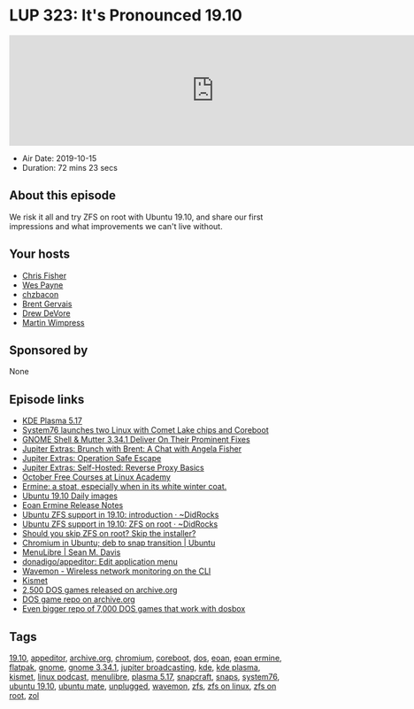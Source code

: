 # LUP 323: It's Pronounced 19.10

<iframe src="https://player.fireside.fm/v2/RUkczH-V+dCGi5448?theme=dark" width="740" height="200" frameborder="0" scrolling="no"></iframe>

* Air Date: 2019-10-15
* Duration: 72 mins 23 secs

## About this episode

We risk it all and try ZFS on root with Ubuntu 19.10, and share our first impressions and what improvements we can't live without.

## Your hosts
* [Chris Fisher](https://linuxunplugged.com/hosts/chrislas)
* [Wes Payne](https://linuxunplugged.com/hosts/wes)
* [chzbacon](https://linuxunplugged.com/hosts/chzbacon)
* [Brent Gervais](https://linuxunplugged.com/guests/brentgervais)
* [Drew DeVore](https://linuxunplugged.com/guests/drewdevore)
* [Martin Wimpress](https://linuxunplugged.com/guests/martinwimpress)

## Sponsored by

None



## Episode links

  * [KDE Plasma 5.17](https://kde.org/announcements/plasma-5.17.0.php "KDE Plasma 5.17")
  * [System76 launches two Linux with Comet Lake chips and Coreboot](https://liliputing.com/2019/10/system76-launches-two-linux-with-comet-lake-chips-and-coreboot.html "System76 launches two Linux with Comet Lake chips and Coreboot")
  * [GNOME Shell & Mutter 3.34.1 Deliver On Their Prominent Fixes](https://www.phoronix.com/scan.php?page=news_item&px=GNOME-Shell-Mutter-3.34.1 "GNOME Shell & Mutter 3.34.1 Deliver On Their Prominent Fixes")
  * [Jupiter Extras: Brunch with Brent: A Chat with Angela Fisher](https://extras.show/21 "Jupiter Extras: Brunch with Brent: A Chat with Angela Fisher")
  * [Jupiter Extras: Operation Safe Escape](https://extras.show/20 "Jupiter Extras: Operation Safe Escape")
  * [Jupiter Extras: Self-Hosted: Reverse Proxy Basics](https://extras.show/19 "Jupiter Extras: Self-Hosted: Reverse Proxy Basics")
  * [October Free Courses at Linux Academy](https://linuxacademy.com/blog/announcements/free-courses-at-linux-academy-october-2019/ "October Free Courses at Linux Academy")
  * [Ermine: a stoat, especially when in its white winter coat.](http://www.theliberati.net/quaequamblog/wp-content/ermine-wallpaper-4.jpg "Ermine: a stoat, especially when in its white winter coat.")
  * [Ubuntu 19.10 Daily images](http://cdimage.ubuntu.com/ubuntu-mate/daily-live/current/ "Ubuntu 19.10 Daily images")
  * [Eoan Ermine Release Notes](https://wiki.ubuntu.com/EoanErmine/ReleaseNotes "Eoan Ermine Release Notes")
  * [Ubuntu ZFS support in 19.10: introduction · ~DidRocks](https://didrocks.fr/2019/08/06/ubuntu-zfs-support-in-19.10-introduction/ "Ubuntu ZFS support in 19.10: introduction · ~DidRocks")
  * [Ubuntu ZFS support in 19.10: ZFS on root · ~DidRocks](https://didrocks.fr/2019/10/11/ubuntu-zfs-support-in-19.10-zfs-on-root/ "Ubuntu ZFS support in 19.10: ZFS on root · ~DidRocks")
  * [Should you skip ZFS on root? Skip the installer?](https://didrocks.fr/images/zsys/eoan-installer-choice.png "Should you skip ZFS on root? Skip the installer?")
  * [Chromium in Ubuntu; deb to snap transition | Ubuntu](https://ubuntu.com/blog/chromium-in-ubuntu-deb-to-snap-transition "Chromium in Ubuntu; deb to snap transition | Ubuntu")
  * [MenuLibre | Sean M. Davis](https://bluesabre.org/projects/menulibre/ "MenuLibre | Sean M. Davis")
  * [donadigo/appeditor: Edit application menu](https://github.com/donadigo/appeditor "donadigo/appeditor: Edit application menu")
  * [Wavemon - Wireless network monitoring on the CLI](https://github.com/uoaerg/wavemon "Wavemon - Wireless network monitoring on the CLI")
  * [Kismet](https://www.kismetwireless.net/ "Kismet")
  * [2,500 DOS games released on archive.org](https://blog.archive.org/2019/10/13/2500-more-ms-dos-games-playable-at-the-archive/ "2,500 DOS games released on archive.org")
  * [DOS game repo on archive.org](https://archive.org/details/softwarelibrary_msdos_games?and%5B%5D=emulator_start%3A%2Aiafix%2A&sin=&sort=-publicdate "DOS game repo on archive.org")
  * [Even bigger repo of 7,000 DOS games that work with dosbox](https://exodos.the-eye.eu/ "Even bigger repo of 7,000 DOS games that work with dosbox")



## Tags

[19.10](https://linuxunplugged.com/tags/19.10), [appeditor](https://linuxunplugged.com/tags/appeditor), [archive.org](https://linuxunplugged.com/tags/archive.org), [chromium](https://linuxunplugged.com/tags/chromium), [coreboot](https://linuxunplugged.com/tags/coreboot), [dos](https://linuxunplugged.com/tags/dos), [eoan](https://linuxunplugged.com/tags/eoan), [eoan ermine](https://linuxunplugged.com/tags/eoan%20ermine), [flatpak](https://linuxunplugged.com/tags/flatpak), [gnome](https://linuxunplugged.com/tags/gnome), [gnome 3.34.1](https://linuxunplugged.com/tags/gnome%203.34.1), [jupiter broadcasting](https://linuxunplugged.com/tags/jupiter%20broadcasting), [kde](https://linuxunplugged.com/tags/kde), [kde plasma](https://linuxunplugged.com/tags/kde%20plasma), [kismet](https://linuxunplugged.com/tags/kismet), [linux podcast](https://linuxunplugged.com/tags/linux%20podcast), [menulibre](https://linuxunplugged.com/tags/menulibre), [plasma 5.17](https://linuxunplugged.com/tags/plasma%205.17), [snapcraft](https://linuxunplugged.com/tags/snapcraft), [snaps](https://linuxunplugged.com/tags/snaps), [system76](https://linuxunplugged.com/tags/system76), [ubuntu 19.10](https://linuxunplugged.com/tags/ubuntu%2019.10), [ubuntu mate](https://linuxunplugged.com/tags/ubuntu%20mate), [unplugged](https://linuxunplugged.com/tags/unplugged), [wavemon](https://linuxunplugged.com/tags/wavemon), [zfs](https://linuxunplugged.com/tags/zfs), [zfs on linux](https://linuxunplugged.com/tags/zfs%20on%20linux), [zfs on root](https://linuxunplugged.com/tags/zfs%20on%20root), [zol](https://linuxunplugged.com/tags/zol)
